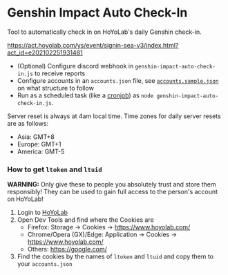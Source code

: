 # Genshin Impact Auto Check-In

Tool to automatically check in on HoYoLab's daily Genshin check-in.

https://act.hoyolab.com/ys/event/signin-sea-v3/index.html?act_id=e202102251931481

- (Optional) Configure discord webhook in `genshin-impact-auto-check-in.js` to receive reports
- Configure accounts in an `accounts.json` file, see [`accounts.sample.json`](/accounts.sample.json) on what structure to follow
- Run as a scheduled task (like a [cronjob](https://crontab.guru/)) as `node genshin-impact-auto-check-in.js`.

Server reset is always at 4am local time. Time zones for daily server resets are as follows:
- Asia: GMT+8
- Europe: GMT+1
- America: GMT-5 

### How to get `ltoken` and `ltuid`

**WARNING:** Only give these to people you absolutely trust and store them responsibly! They can be used to gain full access to the person's account on HoYoLab!

1. Login to [HoYoLab](https://www.hoyolab.com/)
2. Open Dev Tools and find where the Cookies are
   - Firefox: Storage -> Cookies -> https://www.hoyolab.com/
   - Chrome/Opera (GX)/Edge: Application -> Cookies -> https://www.hoyolab.com/
   - Others: https://google.com/
3. Find the cookies by the names of `ltoken` and `ltuid` and copy them to your `accounts.json`
